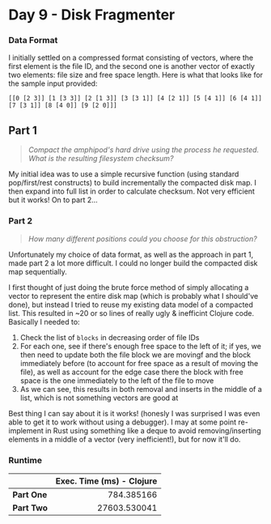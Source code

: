 # Day 9 - Disk Fragmenter

### Data Format

I initially settled on a compressed format consisting of vectors, where the first element is the file ID,
and the second one is another vector of exactly two elements: file size and free space length. Here is
what that looks like for the sample input provided:

 ```
[[0 [2 3]] [1 [3 3]] [2 [1 3]] [3 [3 1]] [4 [2 1]] [5 [4 1]] [6 [4 1]] [7 [3 1]] [8 [4 0]] [9 [2 0]]]
```

## Part 1
> _Compact the amphipod's hard drive using the process he requested. What is the resulting filesystem checksum?_

My initial idea was to use a simple recursive function (using standard pop/first/rest constructs) to build
incrementally the compacted disk map. I then expand into full list in order to calculate checksum. Not very
efficient but it works! On to part 2... 

### Part 2
> _How many different positions could you choose for this obstruction?_

Unfortunately my choice of data format, as well as the approach in part 1, made part 2 a lot more difficult. I could
no longer build the compacted disk map sequentially.

I first thought of just doing the brute force method
of simply allocating a vector to represent the entire disk map (which is probably what I should've done),
but instead I tried to reuse my existing data model of a compacted list. This resulted in ~20 or so lines of really
ugly & inefficint Clojure code. Basically I needed to:

1. Check the list of `blocks` in decreasing order of file IDs
2. For each one, see if there's enough free space to the left of it; if yes, we then need to update both the file block we are movingf and the block immediately before (to account for free space as a result of moving the file), as well as account for the edge case there the block with free space is the one immediately to the left of the file to move
3. As we can see, this results in both removal and inserts in the middle of a list,  which is not something vectors are good at 

Best thing I can say about it is it works! (honesly I was surprised I was even able to get it to work without using a debugger). I may at some point re-implement in Rust using something like a deque to avoid removing/inserting elements in a middle of a vector (very inefficient!), but for now it'll do.  

### Runtime

|              | Exec. Time (ms) - Clojure |
|--------------|--------------------------:|
| **Part One** |                 784.385166|
| **Part Two** |               27603.530041|